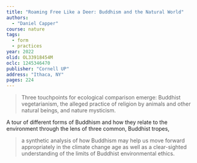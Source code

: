 ```yaml
---
title: "Roaming Free Like a Deer: Buddhism and the Natural World"
authors:
  - "Daniel Capper"
course: nature
tags:
  - form
  - practices
year: 2022
olid: OL33918454M
oclc: 1245346470
publisher: "Cornell UP"
address: "Ithaca, NY"
pages: 224
---
```


> Three touchpoints for ecological comparison emerge: Buddhist vegetarianism, the alleged practice of religion by animals and other natural beings, and nature mysticism.

A tour of different forms of Buddhism and how they relate to the environment through the lens of three common, Buddhist tropes,

> a synthetic analysis of how Buddhism may help us move forward appropriately in the climate change age as well as a clear-sighted understanding of the limits of Buddhist environmental ethics.
